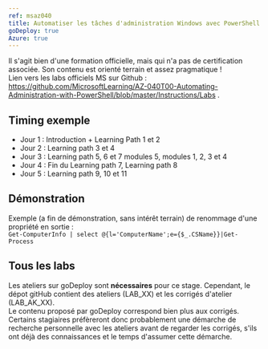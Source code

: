 ```yaml
---
ref: msaz040
title: Automatiser les tâches d'administration Windows avec PowerShell
goDeploy: true
Azure: true
---
```

Il s'agit bien d'une formation officielle, mais qui n'a pas de certification associée. Son contenu est orienté terrain et assez pragmatique !  
Lien vers les labs officiels MS sur Github : https://github.com/MicrosoftLearning/AZ-040T00-Automating-Administration-with-PowerShell/blob/master/Instructions/Labs .
## Timing exemple
* Jour 1 : Introduction + Learning Path 1 et 2
* Jour 2 : Learning path 3 et 4
* Jour 3 : Learning path 5, 6 et 7 modules  5, modules 1, 2, 3 et 4
* Jour 4 : Fin du Learning path 7, Learning path 8
* Jour 5 : Learning path 9, 10 et 11  
## Démonstration
Exemple (a fin de démonstration, sans intérêt terrain) de renommage d'une propriété en sortie :  
  `Get-ComputerInfo | select @{l='ComputerName';e={$_.CSName}}|Get-Process`
## Tous les labs
Les ateliers sur goDeploy sont **nécessaires** pour ce stage. Cependant, le dépot gitHub contient des ateliers (LAB_XX) et les corrigés d'atelier (LAB_AK_XX).  
Le contenu proposé par goDeploy correspond bien plus aux corrigés. Certains stagiaires préfèreront donc probablement une démarche de recherche personnelle avec les ateliers avant de regarder les corrigés, s'ils ont déjà des connaissances et le temps d'assumer cette démarche.